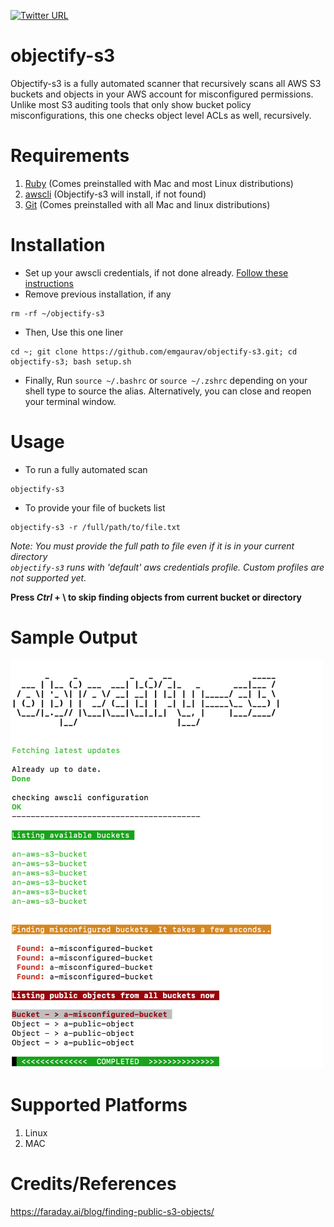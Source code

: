 [![Twitter URL](https://img.shields.io/twitter/url/https/twitter.com/bukotsunikki.svg?style=social&label=Follow%20%400xGaurav)](https://twitter.com/0xGaurav)

# objectify-s3
Objectify-s3 is a fully automated scanner that recursively scans all AWS S3 buckets and objects in your AWS account for misconfigured permissions. Unlike most S3 auditing tools that only show bucket policy misconfigurations, this one checks object level ACLs as well, recursively. <br>

# Requirements
1. [Ruby](https://www.ruby-lang.org/en/documentation/installation/) (Comes preinstalled with Mac and most Linux distributions)
2. [awscli](https://docs.aws.amazon.com/cli/latest/userguide/getting-started-install.html) (Objectify-s3 will install, if not found)
3. [Git](https://git-scm.com/book/en/v2/Getting-Started-Installing-Git) (Comes preinstalled with all Mac and linux distributions)

# Installation
- Set up your awscli credentials, if not done already. [Follow these instructions](https://github.com/emgaurav/objectify-s3/wiki/AWS-related-pre-requisites)
- Remove previous installation, if any
```
rm -rf ~/objectify-s3
```

- Then, Use this one liner
```
cd ~; git clone https://github.com/emgaurav/objectify-s3.git; cd objectify-s3; bash setup.sh
```
- Finally, Run `source ~/.bashrc` or `source ~/.zshrc` depending on your shell type to source the alias. Alternatively, you can close and reopen your terminal window.


# Usage
- To run a fully automated scan
```
objectify-s3
```
- To provide your file of buckets list
```
objectify-s3 -r /full/path/to/file.txt
```
_Note: You must provide the full path to file even if it is in your current directory_<br>
_`objectify-s3` runs with 'default' aws credentials profile. Custom profiles are not supported yet._

**Press  _Ctrl_ + \\  to skip finding objects from current bucket or directory** <br>

# Sample Output
<img src="sample_output.png" alt="drawing" width="500"/>

# Supported Platforms
1. Linux
2. MAC

# Credits/References
https://faraday.ai/blog/finding-public-s3-objects/
